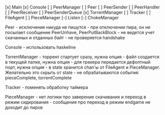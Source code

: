 [x] Main
    [x] Console
    [ ] PeerManager
        [ ] Peer
            [ ] PeerSender
            [ ] PeerHandler
            [ ] PeerReceiver
            [ ] PeerSenderQueue
    [x] TorrentManager
        [ ] Tracker
        [ ] FileAgent
        [ ] PieceManager
    [-] Listen
    [-] ChokeManager


Peer
    - исключения никуда не пишутся
    - при отключении пира, он не посылает сообщение PeerUnhave, PeerPutBackBlock
    - не ведется учет скачанных и отданных байт
    - не проверяется handshake

Console
    - использовать haskeline

TorrentManager
    - торрент стартует сразу, нужна опция
    - файл создается в текущей папке, нужна опция
    - для трекера передается дефолтный порт, нужна опция
    - в state хранится chan'ы от FileAgent и PieceManager. Желательно это скрыть от state
    - не обрабатываются события: pieceComplete, torrentComplete

Tracker
    - поменять обработку таймера

PieceManager
    - нет логики про заверение скачивания и переход в режим сидирования
    - сообщение про переход в режим endgame не доходит до пиров

